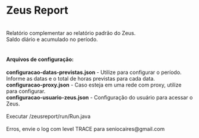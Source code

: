 # Zeus Report <br/>
<br/>
Relatório complementar ao relatório padrão do Zeus. <br/>
Saldo diário e acumulado no período. <br/>
<br/>
<h4><b>Arquivos de configuração:</b></h4>
<b>configuracao-datas-previstas.json</b> - Utilize para configurar o período. Informe as datas e o total de horas previstas para cada data. <br/>
<b>configuracao-proxy.json</b> - Caso esteja em uma rede com proxy, utilize para configurar. <br/>
<b>configuracao-usuario-zeus.json</b> - Configuração do usuário para acessar o Zeus. <br/>
<br/>
Executar /zeusreport/run/Run.java <br/>
<br/>
Erros, envie o log com level TRACE para seniocaires@gmail.com
